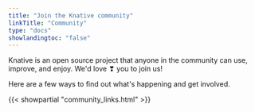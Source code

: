 ```yaml
---
title: "Join the Knative community"
linkTitle: "Community"
type: "docs"
showlandingtoc: "false"
---
```


Knative is an open source project that anyone in the community can use, improve, and enjoy. We'd love ❣ you to join us!

Here are a few ways to find out what's happening and get involved.

{{< showpartial "community_links.html" >}}
